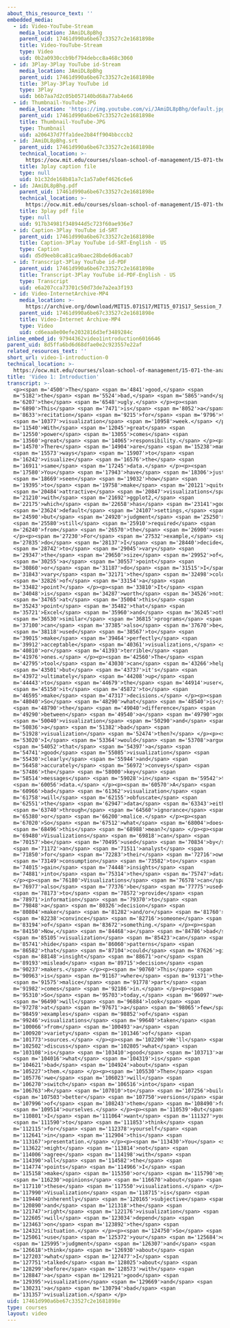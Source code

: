 ```yaml
---
about_this_resource_text: ''
embedded_media:
  - id: Video-YouTube-Stream
    media_location: JAmiDL8pBhg
    parent_uid: 17461d990a6be67c33527c2e1681898e
    title: Video-YouTube-Stream
    type: Video
    uid: 0b2a0930ccb9bf794debcc8a468c3060
  - id: 3Play-3Play YouTube id-Stream
    media_location: JAmiDL8pBhg
    parent_uid: 17461d990a6be67c33527c2e1681898e
    title: 3Play-3Play YouTube id
    type: 3Play
    uid: b6b7aa7d2c05b057140bd68a77ab4e66
  - id: Thumbnail-YouTube-JPG
    media_location: 'https://img.youtube.com/vi/JAmiDL8pBhg/default.jpg'
    parent_uid: 17461d990a6be67c33527c2e1681898e
    title: Thumbnail-YouTube-JPG
    type: Thumbnail
    uid: a206437d7ffa1dee2b84ff904bbcccb2
  - id: JAmiDL8pBhg.srt
    parent_uid: 17461d990a6be67c33527c2e1681898e
    technical_location: >-
      https://ocw.mit.edu/courses/sloan-school-of-management/15-071-the-analytics-edge-spring-2017/visualization/the-good-the-bad-and-the-ugly-visualization-recitation-recitation/video-1-introduction/video-1-introduction-0/JAmiDL8pBhg.srt
    title: 3play caption file
    type: null
    uid: b1c32de168b81a7c1a57a0ef4626c6e6
  - id: JAmiDL8pBhg.pdf
    parent_uid: 17461d990a6be67c33527c2e1681898e
    technical_location: >-
      https://ocw.mit.edu/courses/sloan-school-of-management/15-071-the-analytics-edge-spring-2017/visualization/the-good-the-bad-and-the-ugly-visualization-recitation-recitation/video-1-introduction/video-1-introduction-0/JAmiDL8pBhg.pdf
    title: 3play pdf file
    type: null
    uid: 917b34981f348944d5c723f60ae936e7
  - id: Caption-3Play YouTube id-SRT
    parent_uid: 17461d990a6be67c33527c2e1681898e
    title: Caption-3Play YouTube id-SRT-English - US
    type: Caption
    uid: d5d9eeb8ca81ca9baec28bde6d6acab7
  - id: Transcript-3Play YouTube id-PDF
    parent_uid: 17461d990a6be67c33527c2e1681898e
    title: Transcript-3Play YouTube id-PDF-English - US
    type: Transcript
    uid: e6a207cca73701c50d73de7a2ea3f193
  - id: Video-InternetArchive-MP4
    media_location: >-
      https://archive.org/download/MIT15.071S17/MIT15_071S17_Session_7.4.02_300k.mp4
    parent_uid: 17461d990a6be67c33527c2e1681898e
    title: Video-Internet Archive-MP4
    type: Video
    uid: cd6eaa8e00efe2032816d3ef3489284c
inline_embed_id: 97944362video1introduction6016646
parent_uid: 8d5ffa6bd6d68dfae0e2c923557e22af
related_resources_text: ''
short_url: video-1-introduction-0
technical_location: >-
  https://ocw.mit.edu/courses/sloan-school-of-management/15-071-the-analytics-edge-spring-2017/visualization/the-good-the-bad-and-the-ugly-visualization-recitation-recitation/video-1-introduction/video-1-introduction-0
title: 'Video 1: Introduction'
transcript: >-
  <p><span m='4500'>The</span> <span m='4841'>good,</span> <span
  m='5182'>the</span> <span m='5524'>bad,</span> <span m='5865'>and</span> <span
  m='6207'>the</span> <span m='6548'>ugly.</span> </p><p><span
  m='6890'>This</span> <span m='7471'>is</span> <span m='8052'>a</span> <span
  m='8633'>recitation</span> <span m='9215'>for</span> <span m='9796'>the</span>
  <span m='10377'>visualization</span> <span m='10958'>week.</span> </p><p><span
  m='11540'>With</span> <span m='12045'>great</span> <span
  m='12550'>power</span> <span m='13055'>comes</span> <span
  m='13560'>great</span> <span m='14065'>responsibility.</span> </p><p><span
  m='14570'>There</span> <span m='14904'>are</span> <span m='15238'>many</span>
  <span m='15573'>ways</span> <span m='15907'>to</span> <span
  m='16242'>visualize</span> <span m='16576'>the</span> <span
  m='16911'>same</span> <span m='17245'>data.</span> </p><p><span
  m='17580'>You</span> <span m='17943'>have</span> <span m='18306'>just</span>
  <span m='18669'>seen</span> <span m='19032'>how</span> <span
  m='19395'>to</span> <span m='19758'>make</span> <span m='20121'>quite</span>
  <span m='20484'>attractive</span> <span m='20847'>visualizations</span> <span
  m='21210'>with</span> <span m='21692'>ggplot2,</span> <span
  m='22175'>which</span> <span m='22658'>has</span> <span m='23141'>good</span>
  <span m='23624'>default</span> <span m='24107'>settings,</span> <span
  m='24590'>but</span> <span m='24920'>judgment</span> <span m='25250'>is</span>
  <span m='25580'>still</span> <span m='25910'>required</span> <span
  m='26240'>from</span> <span m='26570'>the</span> <span m='26900'>user.</span>
  </p><p><span m='27230'>For</span> <span m='27532'>example,</span> <span
  m='27835'>do</span> <span m='28137'>I</span> <span m='28440'>decide</span>
  <span m='28742'>to</span> <span m='29045'>vary</span> <span
  m='29347'>the</span> <span m='29650'>size</span> <span m='29952'>of</span>
  <span m='30255'>a</span> <span m='30557'>point</span> <span
  m='30860'>or</span> <span m='31187'>do</span> <span m='31515'>I</span> <span
  m='31843'>vary</span> <span m='32171'>the</span> <span m='32498'>color</span>
  <span m='32826'>of</span> <span m='33154'>a</span> <span
  m='33482'>point?</span> </p><p><span m='33810'>It</span> <span
  m='34048'>is</span> <span m='34287'>worth</span> <span m='34526'>noting</span>
  <span m='34765'>at</span> <span m='35004'>this</span> <span
  m='35243'>point</span> <span m='35482'>that</span> <span
  m='35721'>Excel</span> <span m='35960'>and</span> <span m='36245'>other</span>
  <span m='36530'>similar</span> <span m='36815'>programs</span> <span
  m='37100'>can</span> <span m='37385'>also</span> <span m='37670'>be</span>
  <span m='38118'>used</span> <span m='38567'>to</span> <span
  m='39015'>make</span> <span m='39464'>perfectly</span> <span
  m='39912'>acceptable</span> <span m='40361'>visualizations,</span> <span
  m='40810'>or</span> <span m='41393'>terrible</span> <span
  m='41976'>ones.</span> </p><p><span m='42560'>The</span> <span
  m='42795'>tool</span> <span m='43030'>can</span> <span m='43266'>help</span>
  <span m='43501'>but</span> <span m='43737'>it's</span> <span
  m='43972'>ultimately</span> <span m='44208'>up</span> <span
  m='44443'>to</span> <span m='44679'>the</span> <span m='44914'>user</span>
  <span m='45150'>it</span> <span m='45872'>to</span> <span
  m='46595'>make</span> <span m='47317'>decisions.</span> </p><p><span
  m='48040'>So</span> <span m='48290'>what</span> <span m='48540'>is</span>
  <span m='48790'>the</span> <span m='49040'>difference</span> <span
  m='49290'>between</span> <span m='49540'>a</span> <span m='49790'>good</span>
  <span m='50040'>visualization</span> <span m='50290'>and</span> <span
  m='50836'>a</span> <span m='51382'>bad</span> <span
  m='51928'>visualization</span> <span m='52474'>then?</span> </p><p><span
  m='53020'>I</span> <span m='53364'>would</span> <span m='53708'>argue</span>
  <span m='54052'>that</span> <span m='54397'>a</span> <span
  m='54741'>good</span> <span m='55085'>visualization</span> <span
  m='55430'>clearly</span> <span m='55944'>and</span> <span
  m='56458'>accurately</span> <span m='56972'>conveys</span> <span
  m='57486'>the</span> <span m='58000'>key</span> <span
  m='58514'>messages</span> <span m='59028'>in</span> <span m='59542'>the</span>
  <span m='60056'>data.</span> </p><p><span m='60570'>A</span> <span
  m='60966'>bad</span> <span m='61362'>visualization</span> <span
  m='61758'>will</span> <span m='62155'>obfuscate</span> <span
  m='62551'>the</span> <span m='62947'>data</span> <span m='63343'>either</span>
  <span m='63740'>through</span> <span m='64560'>ignorance</span> <span
  m='65380'>or</span> <span m='66200'>malice.</span> </p><p><span
  m='67020'>So</span> <span m='67512'>what</span> <span m='68004'>does</span>
  <span m='68496'>this</span> <span m='68988'>mean?</span> </p><p><span
  m='69480'>Visualizations</span> <span m='69818'>can</span> <span
  m='70157'>be</span> <span m='70495'>used</span> <span m='70834'>by</span>
  <span m='71172'>an</span> <span m='71511'>analyst</span> <span
  m='71850'>for</span> <span m='72283'>their</span> <span m='72716'>own</span>
  <span m='73149'>consumption</span> <span m='73582'>to</span> <span
  m='74015'>gain</span> <span m='74448'>insights</span> <span
  m='74881'>into</span> <span m='75314'>the</span> <span m='75747'>data.</span>
  </p><p><span m='76180'>Visualizations</span> <span m='76578'>can</span> <span
  m='76977'>also</span> <span m='77376'>be</span> <span m='77775'>used</span>
  <span m='78173'>to</span> <span m='78572'>provide</span> <span
  m='78971'>information</span> <span m='79370'>to</span> <span
  m='79848'>a</span> <span m='80326'>decision</span> <span
  m='80804'>maker</span> <span m='81282'>and/or</span> <span m='81760'>to</span>
  <span m='82238'>convince</span> <span m='82716'>someone</span> <span
  m='83194'>of</span> <span m='83672'>something.</span> </p><p><span
  m='84150'>Now,</span> <span m='84468'>a</span> <span m='84786'>bad</span>
  <span m='85105'>visualization</span> <span m='85423'>can</span> <span
  m='85741'>hide</span> <span m='86060'>patterns</span> <span
  m='86582'>that</span> <span m='87104'>could</span> <span m='87626'>give</span>
  <span m='88148'>insight</span> <span m='88671'>or</span> <span
  m='89193'>mislead</span> <span m='89715'>decision</span> <span
  m='90237'>makers.</span> </p><p><span m='90760'>This</span> <span
  m='90963'>is</span> <span m='91167'>where</span> <span m='91371'>the</span>
  <span m='91575'>malice</span> <span m='91778'>part</span> <span
  m='91982'>comes</span> <span m='92186'>in.</span> </p><p><span
  m='95310'>So</span> <span m='95703'>today,</span> <span m='96097'>we</span>
  <span m='96490'>will</span> <span m='96884'>look</span> <span
  m='97278'>at</span> <span m='97671'>a</span> <span m='98065'>few</span> <span
  m='98459'>examples</span> <span m='98852'>of</span> <span
  m='99246'>visualizations</span> <span m='99640'>taken</span> <span
  m='100066'>from</span> <span m='100493'>a</span> <span
  m='100920'>variety</span> <span m='101346'>of</span> <span
  m='101773'>sources.</span> </p><p><span m='102200'>We'll</span> <span
  m='102502'>discuss</span> <span m='102805'>what</span> <span
  m='103108'>is</span> <span m='103410'>good</span> <span m='103713'>and</span>
  <span m='104016'>what</span> <span m='104319'>is</span> <span
  m='104621'>bad</span> <span m='104924'>about</span> <span
  m='105227'>them.</span> </p><p><span m='105530'>Then</span> <span
  m='105776'>we</span> <span m='106023'>will</span> <span
  m='106270'>switch</span> <span m='106516'>into</span> <span
  m='106763'>R</span> <span m='107010'>to</span> <span m='107256'>build</span>
  <span m='107503'>better</span> <span m='107750'>versions</span> <span
  m='107996'>of</span> <span m='108243'>them</span> <span m='108490'>for</span>
  <span m='109514'>ourselves.</span> </p><p><span m='110539'>But</span> <span
  m='110801'>I</span> <span m='111064'>want</span> <span m='111327'>you</span>
  <span m='111590'>to</span> <span m='111853'>think</span> <span
  m='112115'>for</span> <span m='112378'>yourself</span> <span
  m='112641'>in</span> <span m='112904'>this</span> <span
  m='113167'>presentation.</span> </p><p><span m='113430'>You</span> <span
  m='113622'>might</span> <span m='113814'>not</span> <span
  m='114006'>agree</span> <span m='114198'>with</span> <span
  m='114390'>all</span> <span m='114582'>the</span> <span
  m='114774'>points</span> <span m='114966'>I</span> <span
  m='115158'>make</span> <span m='115350'>or</span> <span m='115790'>my</span>
  <span m='116230'>opinions</span> <span m='116670'>about</span> <span
  m='117110'>these</span> <span m='117550'>visualizations.</span> </p><p><span
  m='117990'>Visualization</span> <span m='118715'>is</span> <span
  m='119440'>inherently</span> <span m='120165'>subjective</span> <span
  m='120890'>and</span> <span m='121318'>the</span> <span
  m='121747'>right</span> <span m='122176'>visualization</span> <span
  m='122605'>will</span> <span m='123034'>depend</span> <span
  m='123463'>on</span> <span m='123892'>the</span> <span
  m='124321'>situation.</span> </p><p><span m='124750'>So</span> <span
  m='125061'>use</span> <span m='125372'>your</span> <span m='125684'>own</span>
  <span m='125995'>judgment</span> <span m='126307'>and</span> <span
  m='126618'>think</span> <span m='126930'>about</span> <span
  m='127203'>what</span> <span m='127477'>I</span> <span
  m='127751'>talked</span> <span m='128025'>about</span> <span
  m='128299'>before</span> <span m='128573'>with</span> <span
  m='128847'>a</span> <span m='129121'>good</span> <span
  m='129395'>visualization</span> <span m='129669'>and</span> <span
  m='130231'>a</span> <span m='130794'>bad</span> <span
  m='131357'>visualization.</span> </p>
uid: 17461d990a6be67c33527c2e1681898e
type: courses
layout: video
---
```

